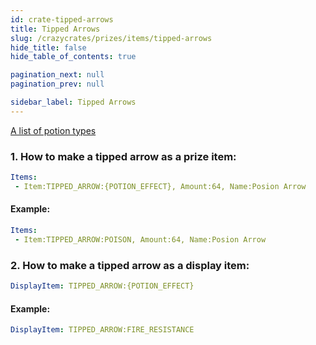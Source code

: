 ```yaml
---
id: crate-tipped-arrows
title: Tipped Arrows
slug: /crazycrates/prizes/items/tipped-arrows
hide_title: false
hide_table_of_contents: true

pagination_next: null
pagination_prev: null

sidebar_label: Tipped Arrows
---
```


[A list of potion types](https://jd.papermc.io/paper/1.20/org/bukkit/potion/PotionType.html)

### 1. How to make a tipped arrow as a prize item:
```yml
Items:
 - Item:TIPPED_ARROW:{POTION_EFFECT}, Amount:64, Name:Posion Arrow
```
#### Example:
```yml
Items:
 - Item:TIPPED_ARROW:POISON, Amount:64, Name:Posion Arrow
```
### 2. How to make a tipped arrow as a display item:
```yml
DisplayItem: TIPPED_ARROW:{POTION_EFFECT}
```
#### Example:
```yml
DisplayItem: TIPPED_ARROW:FIRE_RESISTANCE
```